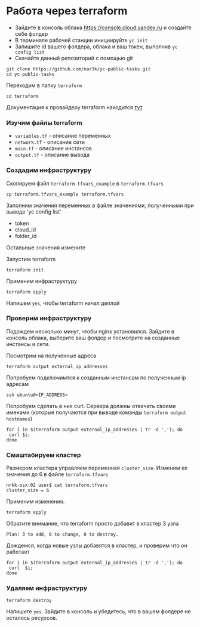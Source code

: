 # Работа через terraform

* Зайдите в консоль облака https://console.cloud.yandex.ru и создайте себе фолдер
* В терминале рабочей станции инициируйте `yc init`
* Запишите id вашего фолдера, облака и ваш токен, выполнив `yc config list`
* Скачайте данный репозиторий с помощью git
```
git clone https://github.com/nar3k/yc-public-tasks.git
cd yc-public-tasks
```

Переходим в папку `terraform`

```
cd terraform
```

Документация к провайдеру terraform находится [тут](https://www.terraform.io/docs/providers/yandex/index.html)

### Изучим файлы terraform

* `variables.tf` - описание переменных
* `network.tf` - описание сети
* `main.tf` - описание инстансов
* `output.tf` - описание вывода

###  Создадим инфраструктуру
Скопируем файл `terraform.tfvars_example` в `terraform.tfvars`
```
cp terraform.tfvars_example terraform.tfvars
```

Заполним значения переменных в файле значениями, полученными при выводе 'yc config list'
* token  
* cloud_id
* folder_id

Остальные значения измените

Запустим terraform
```
terraform init
```
Применим инфраструктуру

```
terraform apply
```
Напишем `yes`, чтобы terraform начал деплой


###  Проверим инфраструктуру

Подождем несколько минут, чтобы nginx установился.
Зайдите в консоль облака, выберите ваш фолдер и посмотрите на созданные инстансы и сети.

Посмотрим на полученные адреса

```
terraform output external_ip_addresses
```
Попробуем подключимтся к созданным инстансам по полученным ip адресам

```
ssh ubuntu@<IP_ADDRESS>
```
Попробуем сделать в них curl. Сервера должны отвечать своими именами (которые получаются при выводе команды `terraform output hostnames`)
```
for i in $(terraform output external_ip_addresses | tr -d ','); do  
 curl $i;
done
```


###  Смаштабируем кластер

Размером кластера управляем переменная `cluster_size`. Изменим ее значения до 6 в файле `terraform.tfvars`

```
nrkk-osx:02 user$ cat terraform.tfvars
cluster_size = 6
```
Применим изменения.

```
terraform apply
```
Обратите внимание, что terraform просто добавит в кластер 3 узла

```
Plan: 3 to add, 0 to change, 0 to destroy.
```

Дождемся, когда новые узлы добавятся в кластер, и проверим что он работает

```
for i in $(terraform output external_ip_addresses | tr -d ','); do  
 curl  $i;
done
```

### Удаляем инфраструктуру

```
terraform destroy
```

Напишите `yes`.
Зайдите в консоль и убедитесь, что в вашем фолдере не осталось ресурсов.

